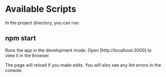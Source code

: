 # Available Scripts

In the project directory, you can run:
## npm start

Runs the app in the development mode.
Open [http://localhost:3000] to view it in the browser.

The page will reload if you make edits.
You will also see any lint errors in the console.

